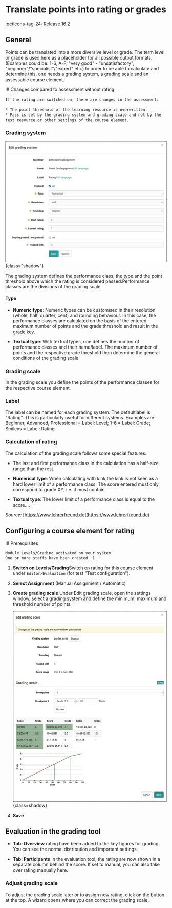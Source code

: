 # Translate points into rating or grades

:octicons-tag-24: Release 16.2

## General

Points can be translated into a more diversive level or grade.
The term level or grade is used here as a placeholder for all possible output formats. (Examples could be: 1-6, A-F, "very good" - "unsatisfactory", "beginner"/"specialist"/"expert" etc.) In order to be able to calculate and determine this, one needs a grading system, a grading scale and an assessable course element.

!!! Changes compared to assessment without rating

    If the rating are switched on, there are changes in the assessment:
    
    * The point threshold of the learning resource is overwritten.
    * Pass is set by the grading system and grading scale and not by the test resource or other settings of the course element.

### Grading system

![gradingsystem](assets/gradingsystem.jpg){class="shadow"}

The grading system defines the performance class, the type and the point threshold above which the rating is considered passed.Performance classes are the divisions of the grading scale.

#### Type

* **Numeric type**: Numeric types can be customised in their resolution (whole, half, quarter, cent) and rounding behaviour. In this case, the performance classes are calculated on the basis of the entered maximum number of points and the grade threshold and result in the grade key.

* **Textual type**: With textual types, one defines the number of performance classes and their name/label. The maximum number of points and the respective grade threshold then determine the general conditions of the grading scale

### Grading scale

In the grading scale you define the points of the performance classes for the respective course element.

### Label

The label can be named for each grading system. The defaultlabel is "Rating". This is particularly useful for different systems. Examples are: Beginner, Advanced, Professional = Label: Level; 1-6 = Label: Grade; Smileys = Label: Rating

### Calculation of rating

The calculation of the grading scale follows some special features.

* The last and first performance class in the calculation has a half-size range than the rest.

* **Numerical type**: When calculating with kink,the kink is not seen as a hard lower limit of a performance class. The score entered must only correspond to grade XY, i.e. it must contain.

* **Textual type**: The lower limit of a performance class is equal to the score....

*Source:* [https://www.lehrerfreund.de](https://www.lehrerfreund.de)

## Configuring a course element for rating

!!! Prerequisites

    Module Levels/Grading activated on your system.
    One or more staffs have been created. 1.

1. **Switch on Levels/Grading**Switch on rating for this course element under `Editor>Evaluation` (for test "Test configuration").

2. **Select Assignment** (Manual Assignment / Automatic)

3. **Create grading scale** Under Edit grading scale, open the settings window, select a grading system and define the minimum, maximum and threshold number of points.

    ![grading scale](assets/ratingscale.jpg){class=shadow}

4. **Save**

## Evaluation in the grading tool

* **Tab: Overview** rating have been added to the key figures for grading. You can see the normal distribution and important settings.

* **Tab: Participants** In the evaluation tool, the rating are now shown in a separate column behind the score. If set to manual, you can also take over rating manually here.

### Adjust grading scale

To adjust the grading scale later or to assign new rating, click on the button at the top. A wizard opens where you can correct the grading scale.
